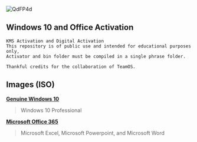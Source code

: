 ![QdFP4d](https://user-images.githubusercontent.com/113744293/236598268-8699e981-a4e7-44c4-85aa-c58eb57dd2c0.png)


## Windows 10 and Office Activation



```
KMS Activation and Digital Activation
This repository is of public use and intended for educational purposes only,
Activator and bin folder must be compiled in a single phrase folder.

Thankful credits for the collaboration of TeamOS.
```

## **Images (ISO)**

[**Genuine Windows 10**](https://drive.google.com/file/d/1J1wB_ssYu4dQCrBzSYsu-SRtmyXd7_wa/view?usp=sharing)
> Windows 10 Professional

[**Microsoft Office 365**](https://drive.google.com/file/d/1Mr5SqhoJ5QEOv3ulnm1euigpFOAGjUKQ/view?usp=sharing)
> Microsoft Excel, 
> Microsoft Powerpoint, and 
> Microsoft Word

